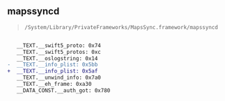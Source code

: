 ## mapssyncd

> `/System/Library/PrivateFrameworks/MapsSync.framework/mapssyncd`

```diff

   __TEXT.__swift5_proto: 0x74
   __TEXT.__swift5_protos: 0xc
   __TEXT.__oslogstring: 0x14
-  __TEXT.__info_plist: 0x5bb
+  __TEXT.__info_plist: 0x5af
   __TEXT.__unwind_info: 0x7a0
   __TEXT.__eh_frame: 0xa30
   __DATA_CONST.__auth_got: 0x780

```
